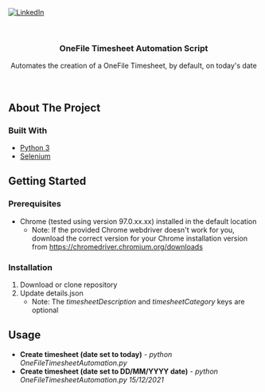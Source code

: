<div id="top"></div>



<!-- PROJECT SHIELDS
-->
[![LinkedIn][linkedin-shield]][linkedin-url]



<!-- PROJECT LOGO -->
<br />
<div align="center">

<h3 align="center">OneFile Timesheet Automation Script</h3>

  <p align="center">
    Automates the creation of a OneFile Timesheet, by default, on today's date
    <br />
    <br />
    <br />
  </p>
</div>



<!-- ABOUT THE PROJECT -->
## About The Project

### Built With

* [Python 3](https://www.python.org/)
* [Selenium](https://selenium-python.readthedocs.io/)



<!-- GETTING STARTED -->
## Getting Started


### Prerequisites

* Chrome (tested using version 97.0.xx.xx) installed in the default location
  - Note: If the provided Chrome webdriver doesn't work for you, download the correct version for your Chrome installation version from https://chromedriver.chromium.org/downloads

### Installation

1. Download or clone repository
2. Update details.json
   - Note: The _timesheetDescription_ and _timesheetCategory_ keys are optional



<!-- USAGE EXAMPLES -->
## Usage

* **Create timesheet (date set to today)** - _python OneFileTimesheetAutomation.py_
* **Create timesheet (date set to DD/MM/YYYY date)** - _python OneFileTimesheetAutomation.py 15/12/2021_



<!-- MARKDOWN LINKS & IMAGES -->
<!-- https://www.markdownguide.org/basic-syntax/#reference-style-links -->
[linkedin-shield]: https://img.shields.io/badge/-LinkedIn-black.svg?style=for-the-badge&logo=linkedin&colorB=555
[linkedin-url]: https://linkedin.com/in/curtismartin3
[product-screenshot]: images/screenshot.png
